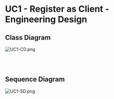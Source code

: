 # UC1 - Register as Client - Engineering Design

## Class Diagram
![UC1-CD.png](CD_UC1.png)

<br/><br/>

## Sequence Diagram
![UC1-SD.png](SD_UC1.png)